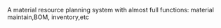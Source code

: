 A material resource planning system with almost full functions: material maintain,BOM, inventory,etc
